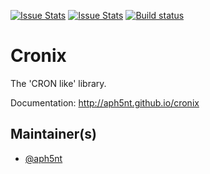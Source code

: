 [![Issue Stats](http://issuestats.com/github/aph5nt/cronix/badge/issue)](http://issuestats.com/github/aph5nt/cronix)
[![Issue Stats](http://issuestats.com/github/aph5nt/cronix/badge/pr)](http://issuestats.com/github/aph5nt/cronix)
[![Build status](https://ci.appveyor.com/api/projects/status/ceo9ycw09wfhul0d?svg=true)](https://ci.appveyor.com/project/aph5nt/cronix)

# Cronix

The 'CRON like' library.

Documentation: http://aph5nt.github.io/cronix

## Maintainer(s)

- [@aph5nt](https://github.com/aph5nt)

